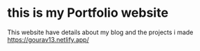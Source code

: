 # this is my Portfolio website
This website have details about my blog and the projects i made
https://gourav13.netlify.app/
